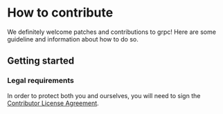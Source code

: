 # How to contribute

We definitely welcome patches and contributions to grpc! Here are some guideline
and information about how to do so.

## Getting started

### Legal requirements

In order to protect both you and ourselves, you will need to sign the
[Contributor License Agreement](https://cla.developers.google.com/clas).
